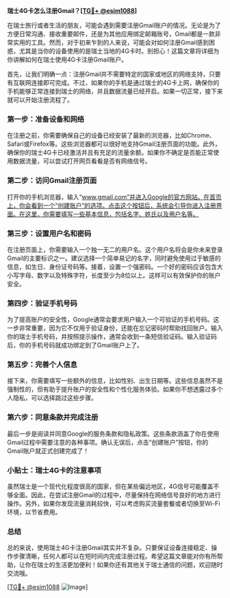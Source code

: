 **瑞士4G卡怎么注册Gmail？[[TG💪+ @esim1088](https://t.me/s/esim1088)]**

在瑞士旅行或者生活的朋友，可能会遇到需要注册Gmail账户的情况。无论是为了方便日常沟通、接收重要邮件，还是为其他应用绑定邮箱账号，Gmail都是一款非常实用的工具。然而，对于初来乍到的人来说，可能会对如何注册Gmail感到困惑，尤其是当你的设备使用的是瑞士当地的4G卡时。别担心！这篇文章将详细为你讲解如何在瑞士使用4G卡注册Gmail账户。

首先，让我们明确一点：注册Gmail并不需要特定的国家或地区的网络支持，只要有互联网连接即可完成。不过，如果你的手机是通过瑞士的4G卡上网，确保你的手机能够正常连接到瑞士的网络，并且数据流量已经开启。如果一切正常，接下来就可以开始注册流程了。

### 第一步：准备设备和网络

在注册之前，你需要确保自己的设备已经安装了最新的浏览器，比如Chrome、Safari或Firefox等。这些浏览器都可以很好地支持Gmail注册页面的功能。此外，确保你的瑞士4G卡已经激活并且有充足的流量余额。如果你不确定是否能正常使用数据流量，可以尝试打开网页看看是否有网络信号。

### 第二步：访问Gmail注册页面

打开你的手机浏览器，输入“www.gmail.com”并进入Google的官方网站。在首页上，你会看到一个“创建账户”的选项。点击这个按钮后，系统会引导你进入注册界面。在这里，你需要填写一些基本信息，包括名字、姓氏以及用户名等。

### 第三步：设置用户名和密码

在注册页面上，你需要输入一个独一无二的用户名。这个用户名将会是你未来登录Gmail的主要标识之一。建议选择一个简单易记的名字，同时避免使用过于敏感的信息，如生日、身份证号码等。接着，设置一个强密码。一个好的密码应该包含大小写字母、数字以及特殊字符，长度至少为8位以上。这样可以有效保护你的账户安全。

### 第四步：验证手机号码

为了提高账户的安全性，Google通常会要求用户输入一个可验证的手机号码。这一步非常重要，因为它不仅用于验证身份，还能在忘记密码时帮助找回账户。输入你的瑞士手机号码，并按照提示操作，通常会收到一条短信验证码。输入验证码后，你的手机号码就成功绑定到了Gmail账户上了。

### 第五步：完善个人信息

接下来，你需要填写一些额外的信息，比如性别、出生日期等。这些信息虽然不是强制性的，但有助于提升账户的安全性和个性化服务体验。如果你不想透露过多个人隐私，可以选择跳过这些步骤。

### 第六步：同意条款并完成注册

最后一步是阅读并同意Google的服务条款和隐私政策。这些条款涵盖了你在使用Gmail过程中需要注意的各种事项。确认无误后，点击“创建账户”按钮，你的Gmail账户就正式创建完成了！

### 小贴士：瑞士4G卡的注意事项

虽然瑞士是一个现代化程度很高的国家，但在某些偏远地区，4G信号可能覆盖不够全面。因此，在尝试注册Gmail的过程中，尽量保持在网络信号良好的地方进行操作。另外，如果你发现流量消耗较快，可以考虑购买流量套餐或者切换至Wi-Fi环境，以节省费用。

### 总结

总的来说，使用瑞士4G卡注册Gmail其实并不复杂。只要保证设备连接稳定、操作步骤清晰，任何人都可以在短时间内完成注册过程。希望这篇文章能对你有所帮助，让你在瑞士的生活更加便利！如果你还有其他关于瑞士通信的问题，欢迎随时交流哦。

[[TG💪+ @esim1088](https://t.me/s/esim1088) ![Image](https://i.postimg.cc/4NQfJmqS/Snipaste-2025-05-13-00-14-12.png)]